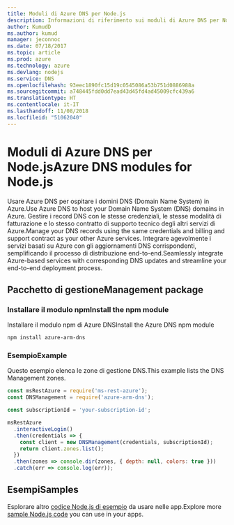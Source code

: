 ```yaml
---
title: Moduli di Azure DNS per Node.js
description: Informazioni di riferimento sui moduli di Azure DNS per Node.js
author: KumudD
ms.author: kumud
manager: jeconnoc
ms.date: 07/18/2017
ms.topic: article
ms.prod: azure
ms.technology: azure
ms.devlang: nodejs
ms.service: DNS
ms.openlocfilehash: 93eec1890fc15d19c0545086a53b751d0886988a
ms.sourcegitcommit: a748445fdd0dd7ead43d45fd4ad45009cfc439a6
ms.translationtype: HT
ms.contentlocale: it-IT
ms.lasthandoff: 11/08/2018
ms.locfileid: "51062040"
---
```

# <a name="azure-dns-modules-for-nodejs"></a><span data-ttu-id="b75ce-103">Moduli di Azure DNS per Node.js</span><span class="sxs-lookup"><span data-stu-id="b75ce-103">Azure DNS modules for Node.js</span></span>

<span data-ttu-id="b75ce-104">Usare Azure DNS per ospitare i domini DNS (Domain Name System) in Azure.</span><span class="sxs-lookup"><span data-stu-id="b75ce-104">Use Azure DNS to host your Domain Name System (DNS) domains in Azure.</span></span> <span data-ttu-id="b75ce-105">Gestire i record DNS con le stesse credenziali, le stesse modalità di fatturazione e lo stesso contratto di supporto tecnico degli altri servizi di Azure.</span><span class="sxs-lookup"><span data-stu-id="b75ce-105">Manage your DNS records using the same credentials and billing and support contract as your other Azure services.</span></span> <span data-ttu-id="b75ce-106">Integrare agevolmente i servizi basati su Azure con gli aggiornamenti DNS corrispondenti, semplificando il processo di distribuzione end-to-end.</span><span class="sxs-lookup"><span data-stu-id="b75ce-106">Seamlessly integrate Azure-based services with corresponding DNS updates and streamline your end-to-end deployment process.</span></span>

## <a name="management-package"></a><span data-ttu-id="b75ce-107">Pacchetto di gestione</span><span class="sxs-lookup"><span data-stu-id="b75ce-107">Management package</span></span>

### <a name="install-the-npm-module"></a><span data-ttu-id="b75ce-108">Installare il modulo npm</span><span class="sxs-lookup"><span data-stu-id="b75ce-108">Install the npm module</span></span>

<span data-ttu-id="b75ce-109">Installare il modulo npm di Azure DNS</span><span class="sxs-lookup"><span data-stu-id="b75ce-109">Install the Azure DNS npm module</span></span>

```bash
npm install azure-arm-dns
```

### <a name="example"></a><span data-ttu-id="b75ce-110">Esempio</span><span class="sxs-lookup"><span data-stu-id="b75ce-110">Example</span></span>

<span data-ttu-id="b75ce-111">Questo esempio elenca le zone di gestione DNS.</span><span class="sxs-lookup"><span data-stu-id="b75ce-111">This example lists the DNS Management zones.</span></span>

```javascript
const msRestAzure = require('ms-rest-azure');
const DNSManagement = require('azure-arm-dns');

const subscriptionId = 'your-subscription-id';

msRestAzure
  .interactiveLogin()
  .then(credentials => {
    const client = new DNSManagement(credentials, subscriptionId);
    return client.zones.list();
  })
  .then(zones => console.dir(zones, { depth: null, colors: true }))
  .catch(err => console.log(err));
```

## <a name="samples"></a><span data-ttu-id="b75ce-112">Esempi</span><span class="sxs-lookup"><span data-stu-id="b75ce-112">Samples</span></span>

<span data-ttu-id="b75ce-113">Esplorare altro [codice Node.js di esempio](https://azure.microsoft.com/resources/samples/?platform=nodejs) da usare nelle app.</span><span class="sxs-lookup"><span data-stu-id="b75ce-113">Explore more [sample Node.js code](https://azure.microsoft.com/resources/samples/?platform=nodejs) you can use in your apps.</span></span>
